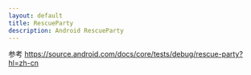```yaml
---
layout: default
title: RescueParty
description: Android RescueParty
---
```


参考
https://source.android.com/docs/core/tests/debug/rescue-party?hl=zh-cn
